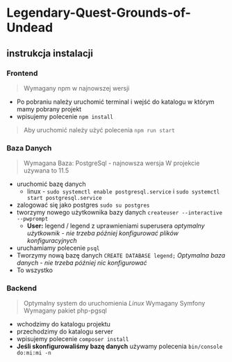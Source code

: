 # Legendary-Quest-Grounds-of-Undead

## instrukcja instalacji


### Frontend
> Wymagany npm w najnowszej wersji

* Po pobraniu należy uruchomić terminal i wejść do katalogu w którym mamy pobrany projekt
* wpisujemy polecenie ```npm install```

> Aby uruchomić należy użyć polecenia ```npm run start```

### Baza Danych

> Wymagana Baza: PostgreSql - najnowsza wersja
> W projekcie używana to 11.5

* uruchomić bazę danych
  * linux - ```sudo systemctl enable postgresql.service``` i ```sudo systemctl start postgresql.service```
* zalogować się jako postgres ```sudo su postgres```
* tworzymy nowego użytkownika bazy danych ```createuser --interactive --pwprompt```
  * **User:** legend / legend z uprawnieniami superusera *optymalny użytkownik - nie trzeba później konfigurować plików konfiguracyjnych*
* uruchamiamy polecenie ```psql```
* Tworzymy nową bazę danych ```CREATE DATABASE legend;``` *Optymalna baza danych - nie trzeba później nic konfigurować* 
* To wszystko

### Backend
> Optymalny system do uruchomienia *Linux*
> Wymagany Symfony
> Wymagany pakiet php-pgsql

* wchodzimy do katalogu projektu
* przechodzimy do katalogu server
* wpisujemy polecenie ```composer install```
* **Jeśli skonfigurowaliśmy bazę danych** używamy polecenia ```bin/console do:mi:mi -n```

